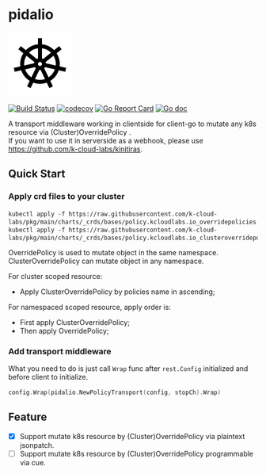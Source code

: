 # pidalio
![pidalio-logo](docs/images/pidolio.png)

[![Build Status](https://github.com/k-cloud-labs/pidalio/actions/workflows/ci.yml/badge.svg)](https://github.com/k-cloud-labs/pidalio/actions?query=workflow%3Abuild)
[![codecov](https://codecov.io/gh/k-cloud-labs/pidalio/branch/main/graph/badge.svg?token=74uYpOiawR)](https://codecov.io/gh/k-cloud-labs/pidalio)
[![Go Report Card](https://goreportcard.com/badge/github.com/k-cloud-labs/pidalio)](https://goreportcard.com/report/github.com/k-cloud-labs/pidalio)
[![Go doc](https://img.shields.io/badge/go.dev-reference-brightgreen?logo=go&logoColor=white&style=flat)](https://pkg.go.dev/github.com/k-cloud-labs/pidalio)

A transport middleware working in clientside for client-go to mutate any k8s resource via (Cluster)OverridePolicy .  
If you want to use it in serverside as a webhook, please use https://github.com/k-cloud-labs/kinitiras.


## Quick Start

### Apply crd files to your cluster
```shell
kubectl apply -f https://raw.githubusercontent.com/k-cloud-labs/pkg/main/charts/_crds/bases/policy.kcloudlabs.io_overridepolicies.yaml
kubectl apply -f https://raw.githubusercontent.com/k-cloud-labs/pkg/main/charts/_crds/bases/policy.kcloudlabs.io_clusteroverridepolicies.yaml
```

OverridePolicy is used to mutate object in the same namespace.  
ClusterOverridePolicy can mutate object in any namespace.

For cluster scoped resource: 
- Apply ClusterOverridePolicy by policies name in ascending;  

For namespaced scoped resource, apply order is:
- First apply ClusterOverridePolicy;
- Then apply OverridePolicy;

### Add transport middleware
What you need to do is just call `Wrap` func after `rest.Config` initialized and before client to initialize.

```go
config.Wrap(pidalio.NewPolicyTransport(config, stopCh).Wrap)
```

## Feature
- [x] Support mutate k8s resource by (Cluster)OverridePolicy via plaintext jsonpatch.
- [ ] Support mutate k8s resource by (Cluster)OverridePolicy programmable via cue.